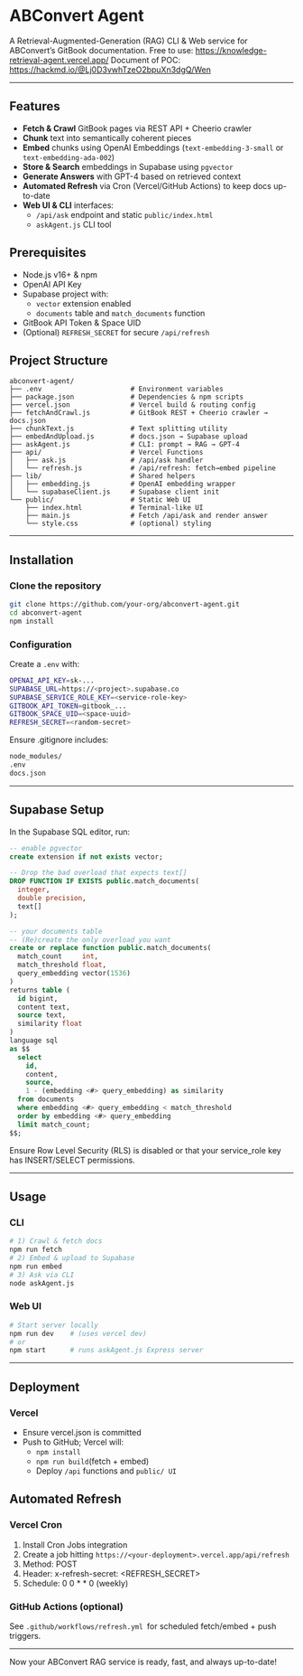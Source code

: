 # ABConvert Agent

A Retrieval-Augmented-Generation (RAG) CLI & Web service for ABConvert’s GitBook documentation.
Free to use: https://knowledge-retrieval-agent.vercel.app/
Document of POC: https://hackmd.io/@Lj0D3vwhTzeO2bpuXn3dgQ/Wen

---

## Features

- **Fetch & Crawl** GitBook pages via REST API + Cheerio crawler  
- **Chunk** text into semantically coherent pieces  
- **Embed** chunks using OpenAI Embeddings (`text-embedding-3-small` or `text-embedding-ada-002`)  
- **Store & Search** embeddings in Supabase using `pgvector`  
- **Generate Answers** with GPT-4 based on retrieved context  
- **Automated Refresh** via Cron (Vercel/GitHub Actions) to keep docs up-to-date  
- **Web UI & CLI** interfaces:  
  - `/api/ask` endpoint and static `public/index.html`  
  - `askAgent.js` CLI tool  

## Prerequisites

- Node.js v16+ & npm  
- OpenAI API Key  
- Supabase project with:  
  - `vector` extension enabled  
  - `documents` table and `match_documents` function  
- GitBook API Token & Space UID  
- (Optional) `REFRESH_SECRET` for secure `/api/refresh`

## Project Structure

```text
abconvert-agent/
├── .env                      # Environment variables
├── package.json              # Dependencies & npm scripts
├── vercel.json               # Vercel build & routing config
├── fetchAndCrawl.js          # GitBook REST + Cheerio crawler → docs.json
├── chunkText.js              # Text splitting utility
├── embedAndUpload.js         # docs.json → Supabase upload
├── askAgent.js               # CLI: prompt → RAG → GPT-4
├── api/                      # Vercel Functions
│   ├── ask.js                # /api/ask handler
│   └── refresh.js            # /api/refresh: fetch→embed pipeline
├── lib/                      # Shared helpers
│   ├── embedding.js          # OpenAI embedding wrapper
│   └── supabaseClient.js     # Supabase client init
└── public/                   # Static Web UI
    ├── index.html            # Terminal-like UI
    ├── main.js               # Fetch /api/ask and render answer
    └── style.css             # (optional) styling
```

---

## Installation
### Clone the repository
```bash
git clone https://github.com/your-org/abconvert-agent.git
cd abconvert-agent
npm install
```

### Configuration
Create a `.env` with:
```bash
OPENAI_API_KEY=sk-...
SUPABASE_URL=https://<project>.supabase.co
SUPABASE_SERVICE_ROLE_KEY=<service-role-key>
GITBOOK_API_TOKEN=gitbook_...
GITBOOK_SPACE_UID=<space-uuid>
REFRESH_SECRET=<random-secret>
```

Ensure .gitignore includes:
```bash
node_modules/
.env
docs.json
```

---
## Supabase Setup
In the Supabase SQL editor, run:

```sql
-- enable pgvector
create extension if not exists vector;

-- Drop the bad overload that expects text[]
DROP FUNCTION IF EXISTS public.match_documents(
  integer,
  double precision,
  text[]
);

-- your documents table
-- (Re)create the only overload you want
create or replace function public.match_documents(
  match_count     int,
  match_threshold float,
  query_embedding vector(1536)
)
returns table (
  id bigint,
  content text,
  source text,
  similarity float
)
language sql
as $$
  select
    id,
    content,
    source,
    1 - (embedding <#> query_embedding) as similarity
  from documents
  where embedding <#> query_embedding < match_threshold
  order by embedding <#> query_embedding
  limit match_count;
$$;
```

Ensure Row Level Security (RLS) is disabled or that your service_role key has INSERT/SELECT permissions.

--- 

## Usage
### CLI
```bash
# 1) Crawl & fetch docs
npm run fetch
# 2) Embed & upload to Supabase
npm run embed
# 3) Ask via CLI
node askAgent.js
```

### Web UI
```bash
# Start server locally
npm run dev    # (uses vercel dev)
# or
npm start      # runs askAgent.js Express server
```

---

## Deployment
### Vercel
- Ensure vercel.json is committed
- Push to GitHub; Vercel will:
  - `npm install`
  - `npm run build`(fetch + embed)
  - Deploy `/api` functions and `public/ UI`

## Automated Refresh
### Vercel Cron
1. Install Cron Jobs integration
2. Create a job hitting `https://<your-deployment>.vercel.app/api/refresh`
3. Method: POST
4. Header: x-refresh-secret: <REFRESH_SECRET>
5. Schedule: 0 0 * * 0 (weekly)

### GitHub Actions (optional)
See `.github/workflows/refresh.yml `for scheduled fetch/embed + push triggers.

---

Now your ABConvert RAG service is ready, fast, and always up-to-date!

